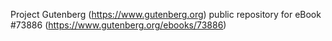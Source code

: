 Project Gutenberg (https://www.gutenberg.org) public repository for eBook #73886 (https://www.gutenberg.org/ebooks/73886)
